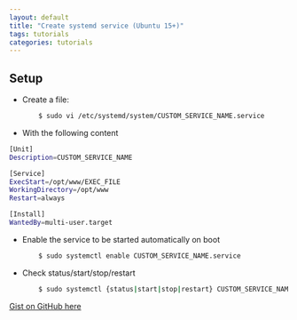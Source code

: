 ```yaml
---
layout: default
title: "Create systemd service (Ubuntu 15+)"
tags: tutorials
categories: tutorials
---
```



## Setup

* Create a file: 
    ```sh
        $ sudo vi /etc/systemd/system/CUSTOM_SERVICE_NAME.service 
    ```

* With the following content

```sh
[Unit]
Description=CUSTOM_SERVICE_NAME

[Service]
ExecStart=/opt/www/EXEC_FILE
WorkingDirectory=/opt/www
Restart=always

[Install]
WantedBy=multi-user.target
```

* Enable the service to be started automatically on boot

    ```sh
        $ sudo systemctl enable CUSTOM_SERVICE_NAME.service
    ```

* Check status/start/stop/restart

    ```sh
        $ sudo systemctl {status|start|stop|restart} CUSTOM_SERVICE_NAME
    ```

<a href="https://gist.github.com/boobo94/ad6ed51c07024f17201eb234fb0c91f5" target="_blank"><i class="fab fa-github"></i> Gist on GitHub here</a>
  